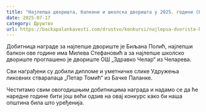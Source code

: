 ```yaml
---
title: "Најлепша дворишта, балкони и школска дворишта у 2025. години (ВИДЕО)"
date: 2025-07-17
category: Друштво
url: https://backapalankavesti.com/drustvo/konkursi/najlepsa-dvorista-balkoni-i-skolska-dvorista-u-2025-godini-video/
---
```


Добитница награде за најлепше двориште је Биљана Полић, најлепши балкон ове године има Милева Стефановић а за најлепше школско двориште проглашено је двориште ОШ „Здравко Челар“ из Челарева.

Сви награђени су добили дипломе и уметничке слике Удружења ликовних стваралаца „Петар Томић“ из Бачке Паланке.

Честитамо свим овогодишњим добитницима награда и надамо се да ће наредне године бити још већи одзив на овај конкурс како би наша општина била што уређенија.
